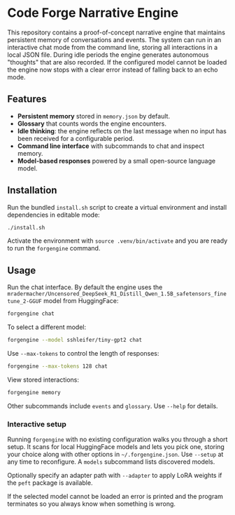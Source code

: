 # Code Forge Narrative Engine

This repository contains a proof-of-concept narrative engine that maintains
persistent memory of conversations and events. The system can run in an
interactive chat mode from the command line, storing all interactions in a
local JSON file. During idle periods the engine generates autonomous
"thoughts" that are also recorded. If the configured model cannot be loaded the
engine now stops with a clear error instead of falling back to an echo mode.

## Features

- **Persistent memory** stored in `memory.json` by default.
- **Glossary** that counts words the engine encounters.
- **Idle thinking**: the engine reflects on the last message when no input has
  been received for a configurable period.
- **Command line interface** with subcommands to chat and inspect memory.
- **Model-based responses** powered by a small open-source language model.

## Installation

Run the bundled `install.sh` script to create a virtual environment and install
dependencies in editable mode:

```bash
./install.sh
```

Activate the environment with `source .venv/bin/activate` and you are ready to
run the `forgengine` command.

## Usage

Run the chat interface. By default the engine uses the
`mradermacher/Uncensored_DeepSeek_R1_Distill_Qwen_1.5B_safetensors_finetune_2-GGUF`
model from HuggingFace:

```bash
forgengine chat
```

To select a different model:

```bash
forgengine --model sshleifer/tiny-gpt2 chat
```

Use `--max-tokens` to control the length of responses:

```bash
forgengine --max-tokens 128 chat
```

View stored interactions:

```bash
forgengine memory
```

Other subcommands include `events` and `glossary`. Use `--help` for details.

### Interactive setup

Running `forgengine` with no existing configuration walks you through a short
setup. It scans for local HuggingFace models and lets you pick one, storing your
choice along with other options in `~/.forgengine.json`. Use `--setup` at any
time to reconfigure. A `models` subcommand lists discovered models.

Optionally specify an adapter path with `--adapter` to apply LoRA weights if the
`peft` package is available.

If the selected model cannot be loaded an error is printed and the program
terminates so you always know when something is wrong.

